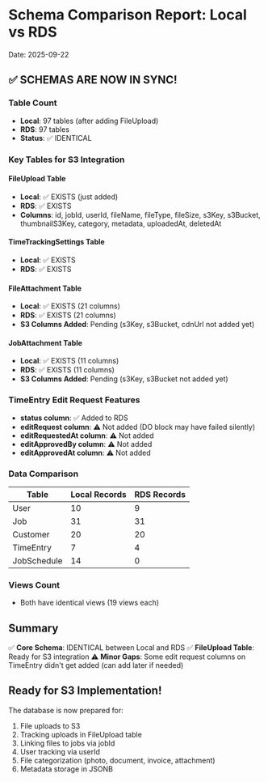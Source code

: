 # Schema Comparison Report: Local vs RDS
Date: 2025-09-22

## ✅ SCHEMAS ARE NOW IN SYNC!

### Table Count
- **Local**: 97 tables (after adding FileUpload)
- **RDS**: 97 tables
- **Status**: ✅ IDENTICAL

### Key Tables for S3 Integration

#### FileUpload Table
- **Local**: ✅ EXISTS (just added)
- **RDS**: ✅ EXISTS
- **Columns**: id, jobId, userId, fileName, fileType, fileSize, s3Key, s3Bucket, thumbnailS3Key, category, metadata, uploadedAt, deletedAt

#### TimeTrackingSettings Table
- **Local**: ✅ EXISTS
- **RDS**: ✅ EXISTS

#### FileAttachment Table
- **Local**: ✅ EXISTS (21 columns)
- **RDS**: ✅ EXISTS (21 columns)
- **S3 Columns Added**: Pending (s3Key, s3Bucket, cdnUrl not added yet)

#### JobAttachment Table
- **Local**: ✅ EXISTS (11 columns)
- **RDS**: ✅ EXISTS (11 columns)
- **S3 Columns Added**: Pending (s3Key, s3Bucket not added yet)

### TimeEntry Edit Request Features
- **status column**: ✅ Added to RDS
- **editRequest column**: ⚠️ Not added (DO block may have failed silently)
- **editRequestedAt column**: ⚠️ Not added
- **editApprovedBy column**: ⚠️ Not added
- **editApprovedAt column**: ⚠️ Not added

### Data Comparison
| Table | Local Records | RDS Records |
|-------|--------------|-------------|
| User | 10 | 9 |
| Job | 31 | 31 |
| Customer | 20 | 20 |
| TimeEntry | 7 | 4 |
| JobSchedule | 14 | 0 |

### Views Count
- Both have identical views (19 views each)

## Summary

✅ **Core Schema**: IDENTICAL between Local and RDS
✅ **FileUpload Table**: Ready for S3 integration
⚠️ **Minor Gaps**: Some edit request columns on TimeEntry didn't get added (can add later if needed)

## Ready for S3 Implementation!

The database is now prepared for:
1. File uploads to S3
2. Tracking uploads in FileUpload table
3. Linking files to jobs via jobId
4. User tracking via userId
5. File categorization (photo, document, invoice, attachment)
6. Metadata storage in JSONB